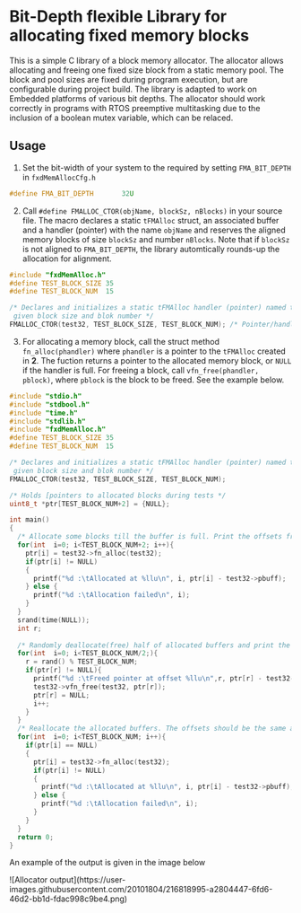 # Bit-Depth flexible Library for allocating fixed memory blocks
This is a simple C library of a block memory allocator. The allocator allows allocating and freeing one fixed size block from a static memory pool. The block and pool sizes are fixed during program execution, but are configurable during project build. The library is adapted to work on Embedded platforms of various bit depths. The allocator should work correctly in programs with RTOS preemptive multitasking due to the inclusion of a boolean mutex variable, which can be relaced. 
## Usage
1. Set the bit-width of your system to the required by setting `FMA_BIT_DEPTH` in `fxdMemAllocCfg.h`
``` cpp
#define FMA_BIT_DEPTH		32U
```

2. Call `#define FMALLOC_CTOR(objName, blockSz, nBlocks)` in your source file. The macro declares a static `tFMAlloc` struct, an associated buffer and a handler (pointer) with the name `objName` and reserves the aligned memory blocks of size `blockSz` and number `nBlocks`. Note that if `blockSz` is not aligned to `FMA_BIT_DEPTH`, the library automtically rounds-up the allocation for alignment.
```cpp
#include "fxdMemAlloc.h"
#define TEST_BLOCK_SIZE 35
#define TEST_BLOCK_NUM  15

/* Declares and initializes a static tFMAlloc handler (pointer) named test32 with
 given block size and blok number */
FMALLOC_CTOR(test32, TEST_BLOCK_SIZE, TEST_BLOCK_NUM); /* Pointer/handler with the name test32 is created */
```
3. For allocating a memory block, call the struct method `fn_alloc(phandler)` where `phandler` is a pointer to the `tFMAlloc` created in **2**. The fuction returns a pointer to the allocated memory block, or `NULL` if the handler is full. For freeing a block, call `vfn_free(phandler, pblock)`, where `pblock` is the block to be freed. See the example below.
``` cpp
#include "stdio.h"
#include "stdbool.h"
#include "time.h"
#include "stdlib.h"
#include "fxdMemAlloc.h"
#define TEST_BLOCK_SIZE 35
#define TEST_BLOCK_NUM  15

/* Declares and initializes a static tFMAlloc handler (pointer) named test32 with
 given block size and blok number */
FMALLOC_CTOR(test32, TEST_BLOCK_SIZE, TEST_BLOCK_NUM);

/* Holds [pointers to allocated blocks during tests */
uint8_t *ptr[TEST_BLOCK_NUM+2] = {NULL};

int main()
{
  /* Allocate some blocks till the buffer is full. Print the offsets from the buffer start address */
  for(int  i=0; i<TEST_BLOCK_NUM+2; i++){
    ptr[i] = test32->fn_alloc(test32);
    if(ptr[i] != NULL)
    {
      printf("%d :\tAllocated at %llu\n", i, ptr[i] - test32->pbuff);
    } else {
      printf("%d :\tAllocation failed\n", i);
    }
  }
  srand(time(NULL));
  int r;
  
  /* Randomly deallocate(free) half of allocated buffers and print the offsets */
  for(int  i=0; i<TEST_BLOCK_NUM/2;){
    r = rand() % TEST_BLOCK_NUM;
    if(ptr[r] != NULL){
      printf("%d :\tFreed pointer at offset %llu\n",r, ptr[r] - test32->pbuff);
      test32->vfn_free(test32, ptr[r]);
      ptr[r] = NULL;
      i++;
    }
  }
  /* Reallocate the allocated buffers. The offsets should be the same as those above, but in opposite order. See example output */
  for(int  i=0; i<TEST_BLOCK_NUM; i++){
    if(ptr[i] == NULL)
    {
      ptr[i] = test32->fn_alloc(test32);
      if(ptr[i] != NULL)
      {
        printf("%d :\tAllocated at %llu\n", i, ptr[i] - test32->pbuff);
      } else {
        printf("%d :\tAllocation failed\n", i);
      }
    }
  }
  return 0;
}
```

<p> 
<p>An example of the output is given in the image below <p>
![Allocator output](https://user-images.githubusercontent.com/20101804/216818995-a2804447-6fd6-46d2-bb1d-fdac998c9be4.png)

